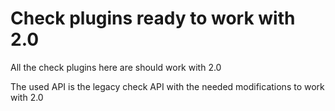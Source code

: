 # Check plugins ready to work with 2.0

All the check plugins here are should work with 2.0

The used API is the legacy check API with the needed modifications to work with 2.0
